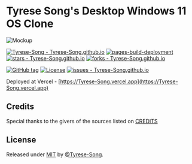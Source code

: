# Tyrese Song's Desktop Windows 11 OS Clone

![Mockup](https://github.com/Tyrese-Song/Tyrese-Song.github.io/blob/main/docs/images/mockup.png)

[![Tyrese-Song - Tyrese-Song.github.io](https://img.shields.io/static/v1?label=Tyrese-Song&message=Tyrese-Song.github.io&color=blue&logo=github)](https://github.com/Tyrese-Song/Tyrese-Song.github.io "Go to GitHub repo")
[![pages-build-deployment](https://github.com/Tyrese-Song/Tyrese-Song.github.io/actions/workflows/pages/pages-build-deployment/badge.svg?branch=main)](https://github.com/Tyrese-Song/Tyrese-Song.github.io/actions/workflows/pages/pages-build-deployment)
[![stars - Tyrese-Song.github.io](https://img.shields.io/github/stars/Tyrese-Song/Tyrese-Song.github.io?style=social)](https://github.com/Tyrese-Song/Tyrese-Song.github.io)
[![forks - Tyrese-Song.github.io](https://img.shields.io/github/forks/Tyrese-Song/Tyrese-Song.github.io?style=social)](https://github.com/Tyrese-Song/Tyrese-Song.github.io)

[![GitHub tag](https://img.shields.io/github/tag/Tyrese-Song/Tyrese-Song.github.io?include_prereleases=&sort=semver&color=blue)](https://github.com/Tyrese-Song/Tyrese-Song.github.io/releases/)
[![License](https://img.shields.io/badge/License-MIT-blue)](#license)
[![issues - Tyrese-Song.github.io](https://img.shields.io/github/issues/Tyrese-Song/Tyrese-Song.github.io)](https://github.com/Tyrese-Song/Tyrese-Song.github.io/issues)

Deployed at Vercel - [https://Tyrese-Song.vercel.app](https://Tyrese-Song.vercel.app)

## Credits

Special thanks to the givers of the sources listed on [CREDITS](https://github.com/Tyrese-Song/Tyrese-Song.github.io/blob/main/CREDITS.md)

## License

Released under [MIT](/LICENSE) by [@Tyrese-Song](https://github.com/Tyrese-Song).
